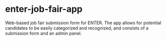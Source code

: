 # enter-job-fair-app
Web-based job fair submission form for ENTER. The app allows for potential candidates to be easily categorized and recognized, and consists of a submission form and an admin panel.
